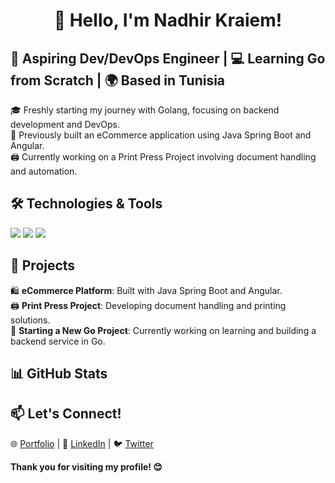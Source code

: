 <h1 align="center">👋 Hello, I'm Nadhir Kraiem!</h1>

<h2>🚀 Aspiring Dev/DevOps Engineer | 💻 Learning Go from Scratch | 🌍 Based in Tunisia</h2>

<p>
  🎓 Freshly starting my journey with Golang, focusing on backend development and DevOps.<br>
  💼 Previously built an eCommerce application using Java Spring Boot and Angular.<br>
  🖨️ Currently working on a Print Press Project involving document handling and automation.<br>
</p>

<h2 a>🛠️ Technologies & Tools</h2>

<p>
  <img src="https://img.shields.io/badge/-Go-00ADD8?logo=go&logoColor=white&style=for-the-badge">
  <img src="https://img.shields.io/badge/-Java-007396?logo=java&logoColor=white&style=for-the-badge">
  <img src="https://img.shields.io/badge/-Angular-DD0031?logo=angular&logoColor=white&style=for-the-badge">
</p>

<h2>💼 Projects</h2>

<p>
  🛍️ <strong>eCommerce Platform</strong>: Built with Java Spring Boot and Angular.<br>
  🖨️ <strong>Print Press Project</strong>: Developing document handling and printing solutions.<br>
  🚀 <strong>Starting a New Go Project</strong>: Currently working on learning and building a backend service in Go.<br>
</p>

<h2>📊 GitHub Stats</h2>


<h2 >📫 Let's Connect!</h2>

<p>
  🌐 <a href="https://your-portfolio-link.com">Portfolio</a> | 💼 <a href="https://www.linkedin.com/in/your-profile">LinkedIn</a> | 🐦 <a href="https://twitter.com/your-profile">Twitter</a>
</p>

<p>
  <strong>Thank you for visiting my profile! 😊</strong>
</p>
